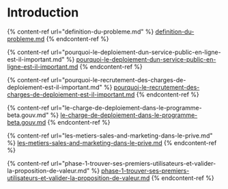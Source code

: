 # Introduction

{% content-ref url="definition-du-probleme.md" %}
[definition-du-probleme.md](definition-du-probleme.md)
{% endcontent-ref %}

{% content-ref url="pourquoi-le-deploiement-dun-service-public-en-ligne-est-il-important.md" %}
[pourquoi-le-deploiement-dun-service-public-en-ligne-est-il-important.md](pourquoi-le-deploiement-dun-service-public-en-ligne-est-il-important.md)
{% endcontent-ref %}

{% content-ref url="pourquoi-le-recrutement-des-charges-de-deploiement-est-il-important.md" %}
[pourquoi-le-recrutement-des-charges-de-deploiement-est-il-important.md](pourquoi-le-recrutement-des-charges-de-deploiement-est-il-important.md)
{% endcontent-ref %}

{% content-ref url="le-charge-de-deploiement-dans-le-programme-beta.gouv.md" %}
[le-charge-de-deploiement-dans-le-programme-beta.gouv.md](le-charge-de-deploiement-dans-le-programme-beta.gouv.md)
{% endcontent-ref %}

{% content-ref url="les-metiers-sales-and-marketing-dans-le-prive.md" %}
[les-metiers-sales-and-marketing-dans-le-prive.md](les-metiers-sales-and-marketing-dans-le-prive.md)
{% endcontent-ref %}

{% content-ref url="phase-1-trouver-ses-premiers-utilisateurs-et-valider-la-proposition-de-valeur.md" %}
[phase-1-trouver-ses-premiers-utilisateurs-et-valider-la-proposition-de-valeur.md](phase-1-trouver-ses-premiers-utilisateurs-et-valider-la-proposition-de-valeur.md)
{% endcontent-ref %}
